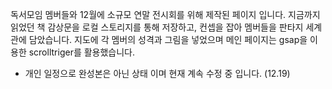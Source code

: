 독서모임 멤버들와 12월에 소규모 연말 전시회를 위해 제작된 페이지 입니다.
지금까지 읽었던 책 감상문을 로컬 스토리지를 통해 저장하고, 컨셉을 잡아 멤버들을 판타지 세계관에 담았습니다.
지도에 각 멤버의 성격과 그림을 넣었으며 메인 페이지는 gsap을 이용한 scrolltriger를 활용했습니다.

+ 개인 일정으로 완성본은 아닌 상태 이며 현재 계속 수정 중 입니다. (12.19)

